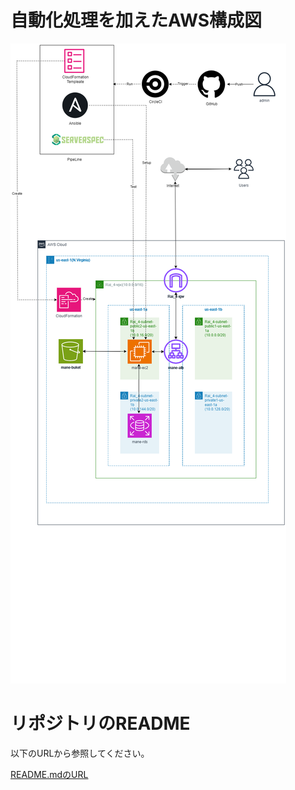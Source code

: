 # 自動化処理を加えたAWS構成図

![ブラウザ接続](./image/auto_aws_model.png)

# リポジトリのREADME
以下のURLから参照してください。

[README.mdのURL](./README.md)